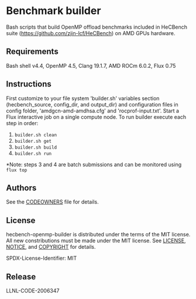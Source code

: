 # Benchmark builder
Bash scripts that build OpenMP offload benchmarks included in HeCBench suite (https://github.com/zjin-lcf/HeCBench) on AMD GPUs hardware.

## Requirements
Bash shell v4.4, OpenMP 4.5, Clang 19.1.7, AMD ROCm 6.0.2, Flux 0.75

## Instructions
First customize to your file system 'builder.sh' variables section (hecbench_source, config_dir, and output_dir) and configuration files in config folder, 'amdgcn-amd-amdhsa.cfg' and 'rocprof-input.txt'. Start a Flux interactive job on a single compute node. To run builder execute each step in order:
1. `builder.sh clean`
2. `builder.sh get`
3. `builder.sh build`
4. `builder.sh run`

*Note: steps 3 and 4 are batch submissions and can be monitored using `flux top`

## Authors
See the [CODEOWNERS](CODEOWNERS) file for details.

## License
hecbench-openmp-builder is distributed under the terms of the MIT license. All new constributions must be made under the MIT license. See [LICENSE](LICENSE), [NOTICE](NOTICE), and [COPYRIGHT](COPYRIGHT) for details.

SPDX-License-Identifier: MIT

## Release
LLNL-CODE-2006347